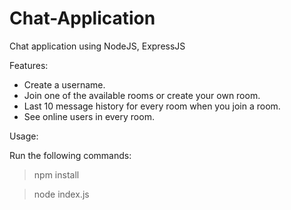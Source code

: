 # Chat-Application
Chat application using NodeJS, ExpressJS

Features:
- Create a username.
- Join one of the available rooms or create your own room.
- Last 10 message history for every room when you join a room.
- See online users in every room.

Usage:

Run the following commands:

> npm install

> node index.js

